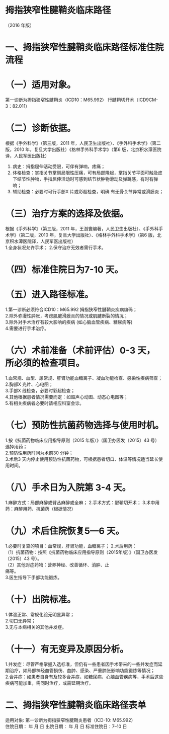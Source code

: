 # 拇指狭窄性腱鞘炎临床路径  
（2016 年版）  
# 一、拇指狭窄性腱鞘炎临床路径标准住院流程  
# （一）适用对象。  
第一诊断为拇指狭窄性腱鞘炎（ICD10：M65.992） 行腱鞘切开术（ICD9CM-3：82.011）  
# （二）诊断依据。  
根据《手外科学》（第三版，2011 年，人民卫生出版社）、《手外科手术学》（第二版，2010 年，复旦大学出版社）《格林手外科手术学》（第6 版，北京积水潭医院译，人民军医出版社）  
1. 病史：拇指屈伸活动受限，可伴有弹响，疼痛；  
2. 体格检查：掌指关节掌侧局限性压痛，可有局部隆起，掌指关节平面可触及皮下结节性肿物，手指屈伸活动时可感到结节状肿物滑动及弹跳感，有时有弹响；  
3. 辅助检查：必要时可行手部X 片或彩超检查，明确 有无骨关节异常或滑膜炎；  
# （三）治疗方案的选择及依据。  
根据《手外科学》（第三版，2011 年，王澍寰编著，人民卫生出版社）、《手外科手术学》（第二版，2010 年，复旦大学出版社）、《格林手外科手术学》（第6 版，北京积水潭医院译，人民军医出版社）  
1.全身状况允许手术； 2.保守治疗无效者需行手术。  
# （四）标准住院日为7-10 天。  
# （五）进入路径标准。  
1.第一诊断必须符合ICD10：M65.992 拇指狭窄性腱鞘炎疾病编码；  
2.除外弥漫性肿胀，考虑肌腱滑膜炎的情况或肌腱断裂的情况；  
3.除外对手术治疗有较大影响的疾病 (如心脑血管疾病、糖尿病等)  
4.需要进行手术治疗。  
# （六）术前准备（术前评估）0-3 天，所必须的检查项目。  
1.血常规、血型、尿常规、肝肾功能血糖离子、凝血功能检查、感染性疾病筛查；  
2.胸部X 光片、心电图；  
3.手部X 线检查，必要时彩超检查；  
4.其他根据患者情况需要而定：如超声心动图、动态心电图等；  
5.有相关疾病者必要时请相应科室会诊。  
# （七）预防性抗菌药物选择与使用时机。  
1.按《抗菌药物临床应用指导原则（2015 年版）》（国卫办医发〔2015〕43 号）选择用药；  
2.预防性用药时间为术前30 分钟；  
3.术后3 天内停止使用预防性抗菌药物，可根据患者切口、体温等情况适当延长使用时间。  
# （八）手术日为入院第 3-4 天。  
1.麻醉方式：局部麻醉或臂丛麻醉或全麻； 2.手术方式：腱鞘切开术； 3.术中用药：麻醉用药、抗菌药（根据情况）  
# （九）术后住院恢复5—6 天。  
1.必要时复查的项目：血常规，肝肾功能，血糖离子； 2.术后用药：  
（1）抗菌药物：按照《抗菌药物临床应用指导原则（2015年版）》（国卫办医发〔2015〕43 号）。  
（2）其他对症药物：营养神经、改善循环、消肿、止  
痛等。  
3.医生指导下手部功能锻炼。  
# （十）出院标准。  
1.体温正常、常规化验无明显异常；  
2.切口无异常；  
3.无与本病相关的其他并发症。  
# （十一）有无变异及原因分析。  
1.并发症：尽管严格掌握入选标准，但仍有一些患者因手术带来的一些并发症而延期治疗，如局部神经血管损伤、血肿、感染、严重肿胀影响功能锻炼等情况；  
2.合并症：如患者自身有及较多合并症，如糖尿病、心脑血管疾病等，手术后这些疾病可能加重，需同时治疗，或需延期治疗。  
# 二、拇指狭窄性腱鞘炎临床路径表单  
适用对象: 第一诊断为拇指狭窄性腱鞘炎患者（ICD-10: M65.992）  
住院日期：    年   月   日     出院日期：    年   月   日   标准住院日：7–10 日  
